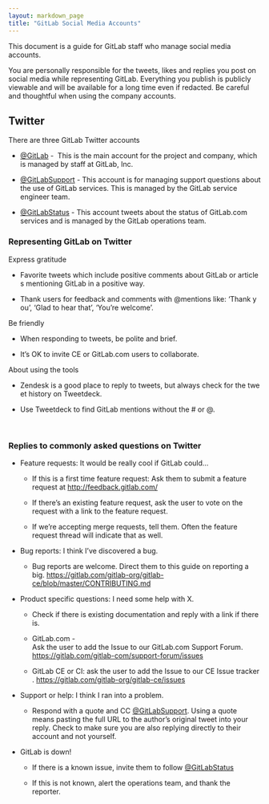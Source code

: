 ```yaml
---
layout: markdown_page
title: "GitLab Social Media Accounts"
---
```



This document is a guide for GitLab staff who manage social media accounts. 

You are personally responsible for the tweets, likes and replies you post on social media while representing GitLab. Everything you publish is publicly viewable and will be available for a long time even if redacted. Be careful and thoughtful when using the company accounts. 

## Twitter

There are three GitLab Twitter accounts

-   [@GitLab](https://twitter.com/gitlab) -  This is the main account for the project and company, which is managed by staff at GitLab, Inc.

-   [@GitLabSupport](https://twitter.com/gitlabsupport) - This account is for managing support questions about the use of GitLab services. This is managed by the GitLab service engineer team.

-   [@GitLabStatus](https://twitter.com/gitlabstatus) - This account tweets about the status of GitLab.com services and is managed by the GitLab operations team.

### Representing GitLab on Twitter

Express gratitude

-   Favorite tweets which include positive comments about GitLab or articles mentioning GitLab in a positive way.

-   Thank users for feedback and comments with @mentions like: ‘Thank you’, ‘Glad to hear that’, ‘You’re welcome’.

Be friendly

-   When responding to tweets, be polite and brief.

-   It’s OK to invite CE or GitLab.com users to collaborate.

About using the tools

-   Zendesk is a good place to reply to tweets, but always check for the tweet history on Tweetdeck.

-   Use Tweetdeck to find GitLab mentions without the # or @.

 

### Replies to commonly asked questions on Twitter

-   Feature requests: It would be really cool if GitLab could… 

    -   If this is a first time feature request: Ask them to submit a feature request at http://feedback.gitlab.com/

    -   If there’s an existing feature request, ask the user to vote on the request with a link to the feature request. 

    -   If we’re accepting merge requests, tell them. Often the feature request thread will indicate that as well. 

-   Bug reports: I think I’ve discovered a bug. 

    -   Bug reports are welcome. Direct them to this guide on reporting a big. <https://gitlab.com/gitlab-org/gitlab-ce/blob/master/CONTRIBUTING.md> 

-   Product specific questions: I need some help with X. 

    -   Check if there is existing documentation and reply with a link if there is. 

    -   GitLab.com - Ask the user to add the Issue to our GitLab.com Support Forum. https://gitlab.com/gitlab-com/support-forum/issues

    -   GitLab CE or CI: ask the user to add the Issue to our CE Issue tracker. https://gitlab.com/gitlab-org/gitlab-ce/issues

-   Support or help: I think I ran into a problem.

    -   Respond with a quote and CC [@GitLabSupport](http://twitter.com/gitlabsupport). Using a quote means pasting the full URL to the author’s original tweet into your reply. Check to make sure you are also replying directly to their account and not yourself. 

-   GitLab is down!

    -   If there is a known issue, invite them to follow [@GitLabStatus](https://twitter.com/gitlabstatus)

    -   If this is not known, alert the operations team, and thank the reporter. 
